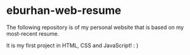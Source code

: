 # eburhan-web-resume
The following repository is of my personal website that is based on my most-recent resume. 

It is my first project in HTML, CSS and JavaScript! : )
